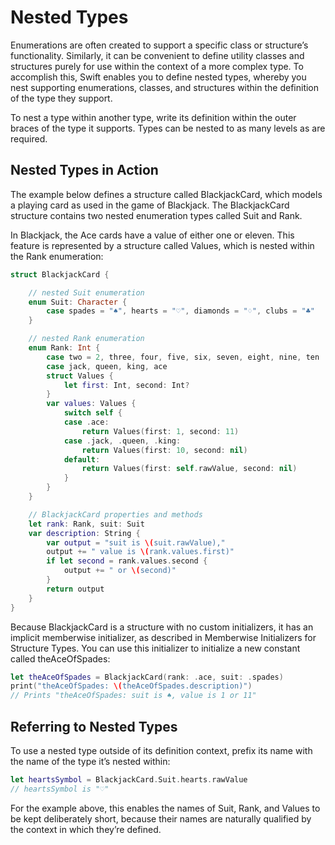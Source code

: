 # Nested Types

Enumerations are often created to support a specific class or structure’s functionality. Similarly, it can be convenient to define utility classes and structures purely for use within the context of a more complex type. To accomplish this, Swift enables you to define nested types, whereby you nest supporting enumerations, classes, and structures within the definition of the type they support.
  
To nest a type within another type, write its definition within the outer braces of the type it supports. Types can be nested to as many levels as are required.

## Nested Types in Action

The example below defines a structure called BlackjackCard, which models a playing card as used in the game of Blackjack. The BlackjackCard structure contains two nested enumeration types called Suit and Rank.

In Blackjack, the Ace cards have a value of either one or eleven. This feature is represented by a structure called Values, which is nested within the Rank enumeration:

```swift
struct BlackjackCard {

    // nested Suit enumeration
    enum Suit: Character {
        case spades = "♠", hearts = "♡", diamonds = "♢", clubs = "♣"
    }

    // nested Rank enumeration
    enum Rank: Int {
        case two = 2, three, four, five, six, seven, eight, nine, ten
        case jack, queen, king, ace
        struct Values {
            let first: Int, second: Int?
        }
        var values: Values {
            switch self {
            case .ace:
                return Values(first: 1, second: 11)
            case .jack, .queen, .king:
                return Values(first: 10, second: nil)
            default:
                return Values(first: self.rawValue, second: nil)
            }
        }
    }

    // BlackjackCard properties and methods
    let rank: Rank, suit: Suit
    var description: String {
        var output = "suit is \(suit.rawValue),"
        output += " value is \(rank.values.first)"
        if let second = rank.values.second {
            output += " or \(second)"
        }
        return output
    }
}
```

Because BlackjackCard is a structure with no custom initializers, it has an implicit memberwise initializer, as described in Memberwise Initializers for Structure Types. You can use this initializer to initialize a new constant called theAceOfSpades:

```swift
let theAceOfSpades = BlackjackCard(rank: .ace, suit: .spades)
print("theAceOfSpades: \(theAceOfSpades.description)")
// Prints "theAceOfSpades: suit is ♠, value is 1 or 11"
```

## Referring to Nested Types

To use a nested type outside of its definition context, prefix its name with the name of the type it’s nested within:

```swift
let heartsSymbol = BlackjackCard.Suit.hearts.rawValue
// heartsSymbol is "♡"
```

For the example above, this enables the names of Suit, Rank, and Values to be kept deliberately short, because their names are naturally qualified by the context in which they’re defined.


